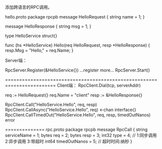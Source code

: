 添加跨语言的RPC调用。

hello.proto
package rpcpb
message HelloRequest {
	string name = 1;
}

message HelloResponse {
	string msg = 1;
}

type HelloService struct{}

func (hs *HelloService) Hello(req HelloRequest, resp *HelloResponse) {
	resp.Msg = "Hello," + req.Name;
}

Server端：

RpcServer.Register(&HelloService{})
...register more...
RpcServer.Start()


========================================================================
Client端：
RpcClient.Dial(tcp, serverAddr)

req := HelloRequest{}
req.Name = "client"
resp := &HelloResponse{}

RpcClient.Call("HelloService.Hello", req, resp)
RpcClient.CallAsync("HelloService.Hello", req) <-chan interface{}
RpcClient.CallTimedOut("HelloService.Hello", req, resp, timedOutNanos) error


==============
rpc.proto
package rpcpb
message RpcCall {
	string serviceName = 1;
	bytes req = 2;
	bytes resp = 3;
	int32 type = 4; // 1:同步调用 2:异步调用 3:带超时
	int64 timedOutNanos = 5; // 超时时间:纳秒
}